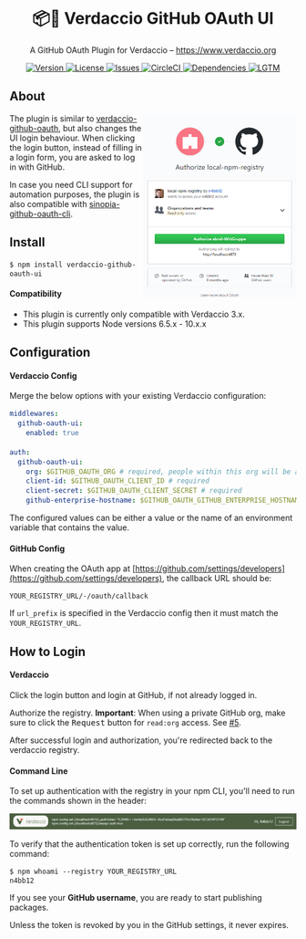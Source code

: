 <h1 align="center">
  📦🔐 Verdaccio GitHub OAuth UI
</h1>

<p align="center">
  A GitHub OAuth Plugin for Verdaccio – <a href="https://www.verdaccio.org">https://www.verdaccio.org</a>
</p>

<p align="center">
  <a href="https://www.npmjs.com/package/verdaccio-github-oauth-ui">
    <img alt="Version" src="https://flat.badgen.net/npm/v/verdaccio-github-oauth-ui?icon=npm">
  </a>
  <a href="https://raw.githubusercontent.com/n4bb12/verdaccio-github-oauth-ui/master/LICENSE">
    <img alt="License" src="https://flat.badgen.net/github/license/n4bb12/verdaccio-github-oauth-ui?icon=github">
  </a>
  <a href="https://github.com/n4bb12/verdaccio-github-oauth-ui/issues/new/choose">
    <img alt="Issues" src="https://flat.badgen.net/badge/github/create issue/pink?icon=github">
  </a>
  <a href="https://circleci.com/gh/n4bb12/workflows/verdaccio-github-oauth-ui">
    <img alt="CircleCI" src="https://flat.badgen.net/circleci/github/n4bb12/verdaccio-github-oauth-ui/master?icon=circleci">
  </a>
  <a href="https://david-dm.org/n4bb12/verdaccio-github-oauth-ui">
    <img alt="Dependencies" src="https://flat.badgen.net/david/dep/n4bb12/verdaccio-github-oauth-ui?icon=npm">
  </a>
  <a href="https://lgtm.com/projects/g/n4bb12/verdaccio-github-oauth-ui/alerts">
    <img alt="LGTM" src="https://flat.badgen.net/lgtm/alerts/g/n4bb12/verdaccio-github-oauth-ui?icon=lgtm">
  </a>
</p>

## About

<img src="screenshots/authorize.png" align="right" width="270"/>

The plugin is similar to [verdaccio-github-oauth](https://github.com/aroundus-inc/verdaccio-github-oauth), but also changes the UI login behaviour. When clicking the login button, instead of filling in a login form, you are asked to log in with GitHub.

In case you need CLI support for automation purposes, the plugin is also compatible with [sinopia-github-oauth-cli](https://github.com/soundtrackyourbrand/sinopia-github-oauth-cli).

## Install

```
$ npm install verdaccio-github-oauth-ui
```

#### Compatibility

- This plugin is currently only compatible with Verdaccio 3.x.
- This plugin supports Node versions 6.5.x - 10.x.x

## Configuration

#### Verdaccio Config

Merge the below options with your existing Verdaccio configuration:

```yml
middlewares:
  github-oauth-ui:
    enabled: true

auth:
  github-oauth-ui:
    org: $GITHUB_OAUTH_ORG # required, people within this org will be able to authenticate
    client-id: $GITHUB_OAUTH_CLIENT_ID # required
    client-secret: $GITHUB_OAUTH_CLIENT_SECRET # required
    github-enterprise-hostname: $GITHUB_OAUTH_GITHUB_ENTERPRISE_HOSTNAME # optional, set this if you are using github enterprise
```

The configured values can be either a value or the name of an environment variable that contains the value.

#### GitHub Config

When creating the OAuth app at [https://github.com/settings/developers](https://github.com/settings/developers), the callback URL should be:

```
YOUR_REGISTRY_URL/-/oauth/callback
```

If `url_prefix` is specified in the Verdaccio config then it must match the `YOUR_REGISTRY_URL`.

## How to Login

#### Verdaccio

Click the login button and login at GitHub, if not already logged in.

Authorize the registry.
**Important**: When using a private GitHub org, make sure to click the <kbd>Request</kbd> button for `read:org` access. See [#5](https://github.com/n4bb12/verdaccio-github-oauth-ui/issues/5#issuecomment-417371679).

After successful login and authorization, you're redirected back to the verdaccio registry.

#### Command Line

To set up authentication with the registry in your npm CLI, you'll need to run the commands shown in the header:

![](screenshots/header.png)

To verify that the authentication token is set up correctly, run the following command:

```
$ npm whoami --registry YOUR_REGISTRY_URL
n4bb12
```

If you see your **GitHub username**, you are ready to start publishing packages.

Unless the token is revoked by you in the GitHub settings, it never expires.
